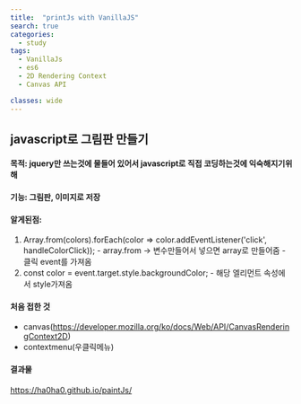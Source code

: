 ```yaml
---
title:  "printJs with VanillaJS"
search: true
categories:
  - study
tags:
  - VanillaJs
  - es6
  - 2D Rendering Context
  - Canvas API

classes: wide
---
```


## javascript로 그림판 만들기

#### 목적: jquery만 쓰는것에 물들어 있어서 javascript로 직접 코딩하는것에 익숙해지기위해

#### 기능: 그림판, 이미지로 저장

#### 알게된점: 
  1. Array.from(colors).forEach(color ⇒ color.addEventListener('click', handleColorClick));
    - array.from → 변수만들어서 넣으면 array로 만들어줌
    - 클릭 event를 가져옴
  2. const color = event.target.style.backgroundColor;
    - 해당 엘리먼트 속성에서 style가져옴

#### 처음 접한 것   
  - canvas(<https://developer.mozilla.org/ko/docs/Web/API/CanvasRenderingContext2D>)
  - contextmenu(우클릭메뉴)

#### 결과물
<https://ha0ha0.github.io/paintJs/>
